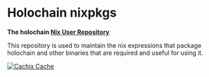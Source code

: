 # Holochain nixpkgs

**The holochain [Nix User Repository](https://github.com/nix-community/NUR)**

This repository is used to maintain the nix expressions that package holochain and other binaries that are required and useful for using it.

[![Cachix Cache](https://img.shields.io/badge/cachix-holochain-ci-blue.svg)](https://holochain-ci.cachix.org)
